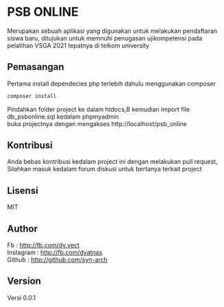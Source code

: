 # PSB ONLINE
Merupakan sebuah aplikasi yang digunakan untuk melakukan pendaftaran siswa baru, ditujukan untuk memnuhi penugasan ujikompetensi pada pelatihan VSGA 2021 tepatnya di telkom university

## Pemasangan
Pertama install dependecies php terlebih dahulu menggunakan composer  
```bash
composer install
```

Pindahkan folder project ke dalam htdocs,B kemudian import file db_psbonline.sql kedalam phpmyadmin  
buka projectnya dengan mengakses http://localhost/psb_online

## Kontribusi
Anda bebas kontribusi kedalam project ini dengan melakukan pull request, Silahkan masuk kedalam forum diskusi untuk bertanya terkait project

## Lisensi
MIT

## Author
Fb : http://fb.com/dy.vect  
Instagram : http://fb.com/dyatnas  
Github : http://github.com/syn-arch  

## Version
Versi 0.0.1

